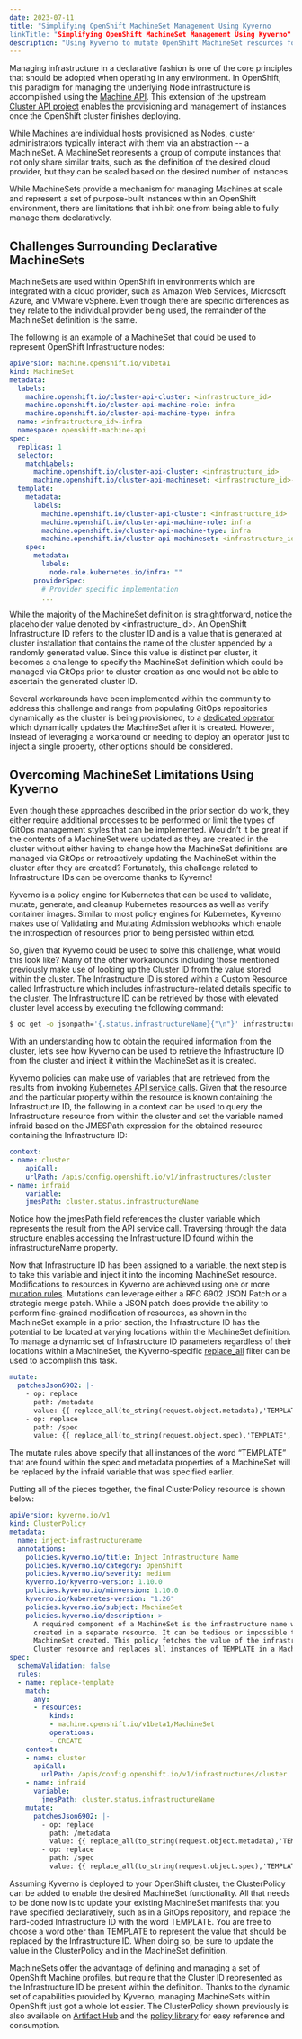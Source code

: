 ```yaml
---
date: 2023-07-11
title: "Simplifying OpenShift MachineSet Management Using Kyverno
linkTitle: "Simplifying OpenShift MachineSet Management Using Kyverno"
description: "Using Kyverno to mutate OpenShift MachineSet resources for easier automation."
---
```


Managing infrastructure in a declarative fashion is one of the core principles that should be adopted when operating in any environment. In OpenShift, this paradigm for managing the underlying Node infrastructure is accomplished using the [Machine API](https://docs.openshift.com/container-platform/4.13/machine_management/index.html). This extension of the upstream [Cluster API project](https://cluster-api.sigs.k8s.io/) enables the provisioning and management of instances once the OpenShift cluster finishes deploying.

While Machines are individual hosts provisioned as Nodes, cluster administrators typically interact with them via an abstraction -- a MachineSet. A MachineSet represents a group of compute instances that not only share similar traits, such as the definition of the desired cloud provider, but they can be scaled based on the desired number of instances. 

While MachineSets provide a mechanism for managing Machines at scale and represent a set of purpose-built instances within an OpenShift environment, there are limitations that inhibit one from being able to fully manage them declaratively.

## Challenges Surrounding Declarative MachineSets

MachineSets are used within OpenShift in environments which are integrated with a cloud provider, such as Amazon Web Services, Microsoft Azure, and VMware vSphere. Even though there are specific differences as they relate to the individual provider being used, the remainder of the MachineSet definition is the same.

The following is an example of a MachineSet that could be used to represent OpenShift Infrastructure nodes:

```yaml
apiVersion: machine.openshift.io/v1beta1
kind: MachineSet
metadata:
  labels:
    machine.openshift.io/cluster-api-cluster: <infrastructure_id> 
    machine.openshift.io/cluster-api-machine-role: infra 
    machine.openshift.io/cluster-api-machine-type: infra 
  name: <infrastructure_id>-infra 
  namespace: openshift-machine-api
spec:
  replicas: 1
  selector:
    matchLabels:
      machine.openshift.io/cluster-api-cluster: <infrastructure_id> 
      machine.openshift.io/cluster-api-machineset: <infrastructure_id>-infra 
  template:
    metadata:
      labels:
        machine.openshift.io/cluster-api-cluster: <infrastructure_id> 
        machine.openshift.io/cluster-api-machine-role: infra 
        machine.openshift.io/cluster-api-machine-type: infra
        machine.openshift.io/cluster-api-machineset: <infrastructure_id>-infra
    spec:
      metadata:
        labels:
          node-role.kubernetes.io/infra: ""
      providerSpec:
        # Provider specific implementation
        ...
```

While the majority of the MachineSet definition is straightforward, notice the placeholder value denoted by <infrastructure_id>. An OpenShift Infrastructure ID refers to the cluster ID and is a value that is generated at cluster installation that contains the name of the cluster appended by a randomly generated value. Since this value is distinct per cluster, it becomes a challenge to specify the MachineSet definition which could be managed via GitOps prior to cluster creation as one would not be able to ascertain the generated cluster ID.

Several workarounds have been implemented within the community to address this challenge and range from populating GitOps repositories dynamically as the cluster is being provisioned, to a [dedicated operator](https://github.com/noseka1/gitops-friendly-machinesets-operator) which dynamically updates the MachineSet after it is created. However, instead of leveraging a workaround or needing to deploy an operator just to inject a single property, other options should be considered. 

## Overcoming MachineSet Limitations Using Kyverno

Even though these approaches described in the prior section do work, they either require additional processes to be performed or limit the types of GitOps management styles that can be implemented. Wouldn’t it be great if the contents of a MachineSet were updated as they are created in the cluster without either having to change how the MachineSet definitions are managed via GitOps or retroactively updating the MachineSet within the cluster after they are created? Fortunately, this challenge related to Infrastructure IDs can be overcome thanks to Kyverno!

Kyverno is a policy engine for Kubernetes that can be used to validate, mutate, generate, and cleanup Kubernetes resources as well as verify container images. Similar to most policy engines for Kubernetes, Kyverno makes use of Validating and Mutating Admission webhooks which enable the introspection of resources prior to being persisted within etcd.

So, given that Kyverno could be used to solve this challenge, what would this look like? Many of the other workarounds including those mentioned previously make use of looking up the Cluster ID from the value stored within the cluster. The Infrastructure ID is stored within a Custom Resource called Infrastructure which includes infrastructure-related details specific to the cluster. The Infrastructure ID can be retrieved by those with elevated cluster level access by executing the following command:

```sh
$ oc get -o jsonpath='{.status.infrastructureName}{"\n"}' infrastructure cluster
```

With an understanding how to obtain the required information from the cluster, let’s see how Kyverno can be used to retrieve the Infrastructure ID from the cluster and inject it within the MachineSet as it is created.

Kyverno policies can make use of variables that are retrieved from the results from invoking [Kubernetes API service calls](/docs/writing-policies/external-data-sources/#variables-from-kubernetes-api-server-calls). Given that the resource and the particular property within the resource is known containing the Infrastructure ID, the following in a context can be used to query the Infrastructure resource from within the cluster and set the variable named infraid based on the JMESPath expression for the obtained resource containing the Infrastructure ID:

```yaml
context:
- name: cluster
    apiCall:
    urlPath: /apis/config.openshift.io/v1/infrastructures/cluster
- name: infraid
    variable:
    jmesPath: cluster.status.infrastructureName
```

Notice how the jmesPath field references the cluster variable which represents the result from the API service call. Traversing through the data structure enables accessing the Infrastructure ID found within the infrastructureName property.

Now that Infrastructure ID has been assigned to a variable, the next step is to take this variable and inject it into the incoming MachineSet resource. Modifications to resources in Kyverno are achieved using one or more [mutation rules](/docs/writing-policies/mutate/). Mutations can leverage either a RFC 6902 JSON Patch or a strategic merge patch. While a JSON patch does provide the ability to perform fine-grained modification of resources, as shown in the MachineSet example in a prior section, the Infrastructure ID has the potential to be located at varying locations within the MachineSet definition. To manage a dynamic set of Infrastructure ID parameters regardless of their locations within a MachineSet, the Kyverno-specific [replace_all](/docs/writing-policies/jmespath/#replace_all) filter can be used to accomplish this task.

```yaml
mutate:
  patchesJson6902: |-
    - op: replace
      path: /metadata
      value: {{ replace_all(to_string(request.object.metadata),'TEMPLATE', infraid) }}
    - op: replace
      path: /spec
      value: {{ replace_all(to_string(request.object.spec),'TEMPLATE', infraid) }}
```

The mutate rules above specify that all instances of the word “TEMPLATE” that are found within the spec and metadata properties of a MachineSet will be replaced by the infraid variable that was specified earlier.

Putting all of the pieces together, the final ClusterPolicy resource is shown below:

```yaml
apiVersion: kyverno.io/v1
kind: ClusterPolicy
metadata:
  name: inject-infrastructurename
  annotations:
    policies.kyverno.io/title: Inject Infrastructure Name
    policies.kyverno.io/category: OpenShift
    policies.kyverno.io/severity: medium
    kyverno.io/kyverno-version: 1.10.0
    policies.kyverno.io/minversion: 1.10.0
    kyverno.io/kubernetes-version: "1.26"
    policies.kyverno.io/subject: MachineSet
    policies.kyverno.io/description: >-
      A required component of a MachineSet is the infrastructure name which is a random string
      created in a separate resource. It can be tedious or impossible to know this for each
      MachineSet created. This policy fetches the value of the infrastructure name from the
      Cluster resource and replaces all instances of TEMPLATE in a MachineSet with that name.
spec:
  schemaValidation: false
  rules:
  - name: replace-template
    match:
      any:
      - resources:
          kinds:
          - machine.openshift.io/v1beta1/MachineSet
          operations:
          - CREATE
    context:
    - name: cluster
      apiCall:
        urlPath: /apis/config.openshift.io/v1/infrastructures/cluster
    - name: infraid
      variable:
        jmesPath: cluster.status.infrastructureName
    mutate:
      patchesJson6902: |-
        - op: replace
          path: /metadata
          value: {{ replace_all(to_string(request.object.metadata),'TEMPLATE', infraid) }}
        - op: replace
          path: /spec
          value: {{ replace_all(to_string(request.object.spec),'TEMPLATE', infraid) }}
```

Assuming Kyverno is deployed to your OpenShift cluster, the ClusterPolicy can be added to enable the desired MachineSet functionality. All that needs to be done now is to update your existing MachineSet manifests that you have specified declaratively, such as in a GitOps repository, and replace the hard-coded Infrastructure ID with the word TEMPLATE. You are free to choose a word other than TEMPLATE to represent the value that should be replaced by the Infrastructure ID. When doing so, be sure to update the value in the ClusterPolicy and in the MachineSet definition. 

MachineSets offer the advantage of defining and managing a set of OpenShift Machine profiles, but require that the Cluster ID represented as the Infrastructure ID be present within the definition. Thanks to the dynamic set of capabilities provided by Kyverno, managing MachineSets within OpenShift just got a whole lot easier. The ClusterPolicy shown previously is also available on [Artifact Hub](https://artifacthub.io/packages/kyverno/kyverno-policies/inject-infrastructurename) and the [policy library](policies/openshift/inject-infrastructurename/inject-infrastructurename/) for easy reference and consumption.
